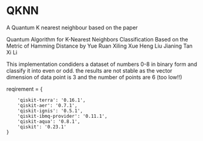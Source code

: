 # QKNN


A Quantum K nearest neighbour based on the paper 

Quantum Algorithm for K-Nearest Neighbors Classification Based on the Metric of Hamming Distance
by
Yue Ruan  Xiling Xue   Heng Liu  Jianing Tan  Xi Li

This implementation condiders a dataset of numbers 0-8 in binary form and classify it into even or odd.
the results are not stable as the vector dimension of data point is 3 and the number of points are 6 (too low!!)

  
  reqirement = {

        'qiskit-terra': '0.16.1', 
        'qiskit-aer': '0.7.1', 
        'qiskit-ignis': '0.5.1', 
        'qiskit-ibmq-provider': '0.11.1', 
        'qiskit-aqua': '0.8.1', 
        'qiskit': '0.23.1'
    }
  

